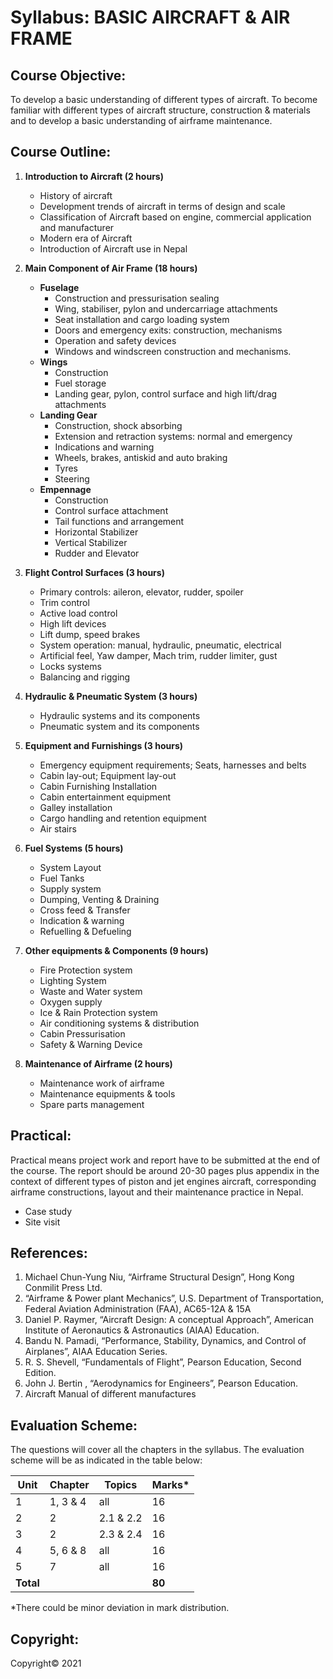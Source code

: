 # Syllabus: BASIC AIRCRAFT & AIR FRAME

## Course Objective:

To develop a basic understanding of different types of aircraft. To become familiar with different types of aircraft structure, construction & materials and to develop a basic understanding of airframe maintenance.

## Course Outline:

1. **Introduction to Aircraft (2 hours)**
    * History of aircraft
    * Development trends of aircraft in terms of design and scale
    * Classification of Aircraft based on engine, commercial application and manufacturer
    * Modern era of Aircraft
    * Introduction of Aircraft use in Nepal

2. **Main Component of Air Frame (18 hours)**
    * **Fuselage**
        * Construction and pressurisation sealing
        * Wing, stabiliser, pylon and undercarriage attachments
        * Seat installation and cargo loading system
        * Doors and emergency exits: construction, mechanisms
        * Operation and safety devices
        * Windows and windscreen construction and mechanisms.
    * **Wings**
        * Construction
        * Fuel storage
        * Landing gear, pylon, control surface and high lift/drag attachments
    * **Landing Gear**
        * Construction, shock absorbing
        * Extension and retraction systems: normal and emergency
        * Indications and warning
        * Wheels, brakes, antiskid and auto braking
        * Tyres
        * Steering
    * **Empennage**
        * Construction
        * Control surface attachment
        * Tail functions and arrangement
        * Horizontal Stabilizer
        * Vertical Stabilizer
        * Rudder and Elevator

3. **Flight Control Surfaces (3 hours)**
    * Primary controls: aileron, elevator, rudder, spoiler
    * Trim control
    * Active load control
    * High lift devices
    * Lift dump, speed brakes
    * System operation: manual, hydraulic, pneumatic, electrical
    * Artificial feel, Yaw damper, Mach trim, rudder limiter, gust
    * Locks systems
    * Balancing and rigging

4. **Hydraulic & Pneumatic System (3 hours)**
    * Hydraulic systems and its components
    * Pneumatic system and its components

5. **Equipment and Furnishings (3 hours)**
    * Emergency equipment requirements; Seats, harnesses and belts
    * Cabin lay-out; Equipment lay-out
    * Cabin Furnishing Installation
    * Cabin entertainment equipment
    * Galley installation
    * Cargo handling and retention equipment
    * Air stairs

6. **Fuel Systems (5 hours)**
    * System Layout
    * Fuel Tanks
    * Supply system
    * Dumping, Venting & Draining
    * Cross feed & Transfer
    * Indication & warning
    * Refuelling & Defueling

7. **Other equipments & Components (9 hours)**
    * Fire Protection system
    * Lighting System
    * Waste and Water system
    * Oxygen supply
    * Ice & Rain Protection system
    * Air conditioning systems & distribution
    * Cabin Pressurisation
    * Safety & Warning Device

8. **Maintenance of Airframe (2 hours)**
    * Maintenance work of airframe
    * Maintenance equipments & tools
    * Spare parts management

## Practical:

Practical means project work and report have to be submitted at the end of the course. The report should be around 20-30 pages plus appendix in the context of different types of piston and jet engines aircraft, corresponding airframe constructions, layout and their maintenance practice in Nepal.

* Case study
* Site visit

## References:

1. Michael Chun-Yung Niu, “Airframe Structural Design”, Hong Kong Conmilit Press Ltd.
2. “Airframe & Power plant Mechanics”, U.S. Department of Transportation, Federal Aviation Administration (FAA), AC65-12A & 15A
3. Daniel P. Raymer, “Aircraft Design: A conceptual Approach”, American Institute of Aeronautics & Astronautics (AIAA) Education.
4. Bandu N. Pamadi, “Performance, Stability, Dynamics, and Control of Airplanes”, AIAA Education Series.
5. R. S. Shevell, “Fundamentals of Flight”, Pearson Education, Second Edition.
6. John J. Bertin , “Aerodynamics for Engineers”, Pearson Education.
7. Aircraft Manual of different manufactures

## Evaluation Scheme:

The questions will cover all the chapters in the syllabus. The evaluation scheme will be as indicated in the table below:

| Unit | Chapter | Topics | Marks* |
|---|---|---|---|
| 1 | 1, 3 & 4 | all | 16 |
| 2 | 2 | 2.1 & 2.2 | 16 |
| 3 | 2 | 2.3 & 2.4 | 16 |
| 4 | 5, 6 & 8 | all | 16 |
| 5 | 7 | all | 16 |
| **Total** |  |  | **80** |

*There could be minor deviation in mark distribution.

## Copyright:

Copyright&copy; 2021
